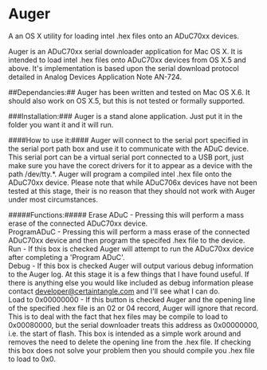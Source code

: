 Auger
=====

A an OS X utility for loading intel .hex files onto an ADuC70xx devices.

Auger is an ADuC70xx serial downloader application for Mac OS X.  It is intended to load intel .hex files onto ADuC70xx devices from OS X.5 and above.  It's implementation is based upon the serial download protocol detailed in Analog Devices Application Note AN-724.

##Dependancies:##
	Auger has been written and tested on Mac OS X.6.  It should also work on OS X.5, but this is not tested or formally supported.

###Installation:###
	Auger is a stand alone application.  Just put it in the folder you want it and it will run.
	
####How to use it:####
	Auger will connect to the serial port specified in the serial port path box and use it to communicate with the ADuC device.  This serial port can be a virtual serial port connected to a USB port, just make sure you have the corect drivers for it to appear as a device with the path /dev/tty.*.
	Auger will program a compiled intel .hex file onto the ADuC70xx device.  Please note that while ADuC706x devices have not been tested at this stage, their is no reason that they should not work with Auger under most circumstances.

#####Functions:#####
	Erase ADuC 	- Pressing this will perform a mass erase of the connected ADuC70xx device.  
	ProgramADuC 	- Pressing this will perform a mass erase of the connected ADuC70xx device and then program the specifed .hex file to the device.  
	Run		- If this box is checked Auger will attempt to run the ADuC70xx device after completing a 'Program ADuC'.  
	Debug		- If this box is checked Auger will output various debug information to the Auger log.  At this stage it is a few things that I have found useful.  If there is anything else you would like included as debug information please contact developer@certaintangle.com and I'll see what I can do.  
	Load to 0x00000000 - If this button is checked Auger and the opening line of the specified .hex file is an 02 or 04 record, Auger will ignore that record.  This is to deal with the fact that hex files may be compile to load to 0x00080000, but the serial downloader treats this address as 0x00000000, i.e. the start of flash.  This box is intended as a simple work around and removes the need to delete the opening line from the .hex file.  If checking this box does not solve your problem then you should compile you .hex file to load to 0x0.  
